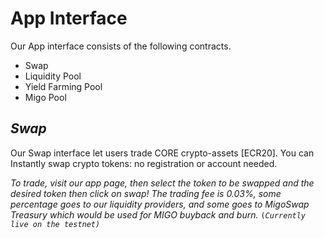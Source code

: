 # App  Interface

Our App interface consists of the following contracts.

* Swap
* Liquidity Pool
* Yield Farming Pool
* Migo Pool

## _**Swap**_

Our Swap interface let users trade CORE crypto-assets \[ECR20]. You can Instantly swap crypto tokens: no registration or account needed.

_To trade, visit our app page, then select the token to be swapped and the desired token then click on swap! The trading fee is 0.03%, some percentage goes to our liquidity providers, and some goes to MigoSwap Treasury which would be used for MIGO buyback and burn._ `(`_`Currently live on the testnet)`_
